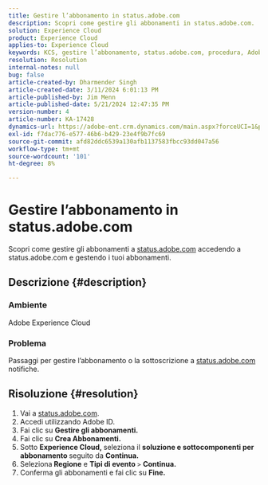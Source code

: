 ```yaml
---
title: Gestire l’abbonamento in status.adobe.com
description: Scopri come gestire gli abbonamenti in status.adobe.com.
solution: Experience Cloud
product: Experience Cloud
applies-to: Experience Cloud
keywords: KCS, gestire l’abbonamento, status.adobe.com, procedura, Adobe Experience Cloud
resolution: Resolution
internal-notes: null
bug: false
article-created-by: Dharmender Singh
article-created-date: 3/11/2024 6:01:13 PM
article-published-by: Jim Menn
article-published-date: 5/21/2024 12:47:35 PM
version-number: 4
article-number: KA-17428
dynamics-url: https://adobe-ent.crm.dynamics.com/main.aspx?forceUCI=1&pagetype=entityrecord&etn=knowledgearticle&id=9854c357-d1df-ee11-904c-6045bd05e816
exl-id: f7dac776-e577-46b6-b429-23e4f9b7fc69
source-git-commit: afd82ddc6539a130afb1137583fbcc93dd047a56
workflow-type: tm+mt
source-wordcount: '101'
ht-degree: 8%

---
```


# Gestire l’abbonamento in status.adobe.com


Scopri come gestire gli abbonamenti a [status.adobe.com](https://status.adobe.com/it) accedendo a status.adobe.com e gestendo i tuoi abbonamenti.

## Descrizione {#description}


### <b>Ambiente</b>

Adobe Experience Cloud



### <b>Problema</b>

Passaggi per gestire l’abbonamento o la sottoscrizione a [status.adobe.com](https://status.adobe.com/it) notifiche.


## Risoluzione {#resolution}


1. Vai a [status.adobe.com](https://status.adobe.com/it).
2. Accedi utilizzando Adobe ID.
3. Fai clic su <b>Gestire gli abbonamenti.</b>
4. Fai clic su <b>Crea Abbonamenti.</b>
5. Sotto <b>Experience Cloud, </b>seleziona il <b>soluzione e sottocomponenti per abbonamento </b>seguito da <b>Continua.</b>
6. Seleziona<b> Regione</b> e <b>Tipi di evento</b> `>` <b> Continua.</b>
7. Conferma gli abbonamenti e fai clic su <b>Fine.</b>
